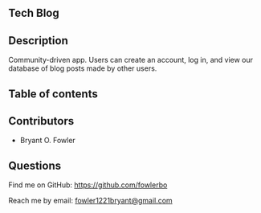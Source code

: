 ## Tech Blog

## Description

Community-driven app. Users can create an account, log in, and view our database of blog posts made by other users.

## Table of contents

## Contributors

- Bryant O. Fowler

## Questions

Find me on GitHub: <https://github.com/fowlerbo>

Reach me by email: fowler1221bryant@gmail.com
